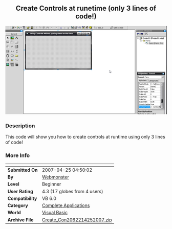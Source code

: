 ﻿<div align="center">

## Create Controls at runetime \(only 3 lines of code\!\)

<img src="PIC200742544683124.gif">
</div>

### Description

This code will show you how to create controls at runtime using only 3 lines of code!
 
### More Info
 


<span>             |<span>
---                |---
**Submitted On**   |2007-04-25 04:50:02
**By**             |[Webmonster](https://github.com/Planet-Source-Code/PSCIndex/blob/master/ByAuthor/webmonster.md)
**Level**          |Beginner
**User Rating**    |4.3 (17 globes from 4 users)
**Compatibility**  |VB 6\.0
**Category**       |[Complete Applications](https://github.com/Planet-Source-Code/PSCIndex/blob/master/ByCategory/complete-applications__1-27.md)
**World**          |[Visual Basic](https://github.com/Planet-Source-Code/PSCIndex/blob/master/ByWorld/visual-basic.md)
**Archive File**   |[Create\_Con2062214252007\.zip](https://github.com/Planet-Source-Code/webmonster-create-controls-at-runetime-only-3-lines-of-code__1-68446/archive/master.zip)








